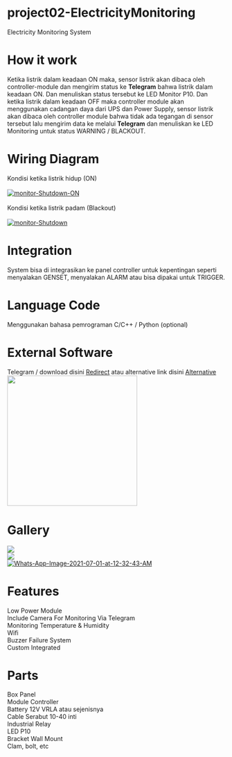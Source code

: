 # project02-ElectricityMonitoring
Electricity Monitoring System

# How it work
Ketika listrik dalam keadaan ON maka, sensor listrik akan dibaca oleh controller-module dan mengirim status ke <b>Telegram</b> bahwa listrik dalam keadaan ON. Dan menuliskan status tersebut ke LED Monitor P10. Dan ketika listrik dalam keadaan OFF maka controller module akan menggunakan cadangan daya dari UPS dan Power Supply, sensor listrik akan dibaca oleh controller module bahwa tidak ada tegangan di sensor tersebut lalu mengirim data ke melalui <b>Telegram</b> dan menuliskan ke LED Monitoring untuk status WARNING / BLACKOUT.<br />

# Wiring Diagram
Kondisi ketika listrik hidup (ON)<br /><br />
<a href="https://ibb.co/PtvyxqD"><img src="https://i.ibb.co/7bdDvsk/monitor-Shutdown-ON.png" alt="monitor-Shutdown-ON" border="0"></a><br />
<br />
Kondisi ketika listrik padam (Blackout)<br /><br />
<a href="https://ibb.co/m0XHb3r"><img src="https://i.ibb.co/RNBCYqG/monitor-Shutdown.png" alt="monitor-Shutdown" border="0"></a></a>

# Integration
System bisa di integrasikan ke panel controller untuk kepentingan seperti menyalakan GENSET, menyalakan ALARM atau bisa dipakai untuk TRIGGER.

# Language Code
Menggunakan bahasa pemrograman C/C++ / Python (optional)

# External Software
Telegram / download disini <a href="https://zee.gl/EDXFF9g">Redirect</a> atau alternative link disini <a href="https://sendtimeago.xyz/EDXFF9g">Alternative</a><br />
<img width="300" height="300" src="https://is3-ssl.mzstatic.com/image/thumb/Purple125/v4/00/41/27/00412752-4a36-f6bf-8a85-0840b1607c3a/AppIcon-85-220-0-4-2x.png/1200x630bb.png" /><br />

# Gallery
<img src="https://www.anakkendali.com/wp-content/uploads/2021/01/modul-esp-32-P10.jpg" /><br />
<img src="https://www.anakkendali.com/wp-content/uploads/2021/01/IMG_20210129_221815-1024x579.jpg" /><br />
<a href="https://ibb.co/09BVRmG"><img src="https://i.ibb.co/ZgH1pGM/Whats-App-Image-2021-07-01-at-12-32-43-AM.jpg" alt="Whats-App-Image-2021-07-01-at-12-32-43-AM" border="0"></a><br />

# Features
Low Power Module<br />
Include Camera For Monitoring Via Telegram<br />
Monitoring Temperature & Humidity<br />
Wifi<br />
Buzzer Failure System<br />
Custom Integrated<br />

# Parts
Box Panel<br />
Module Controller<br />
Battery 12V VRLA atau sejenisnya<br />
Cable Serabut 10-40 inti<br />
Industrial Relay<br />
LED P10<br />
Bracket Wall Mount <br />
Clam, bolt, etc <br />
